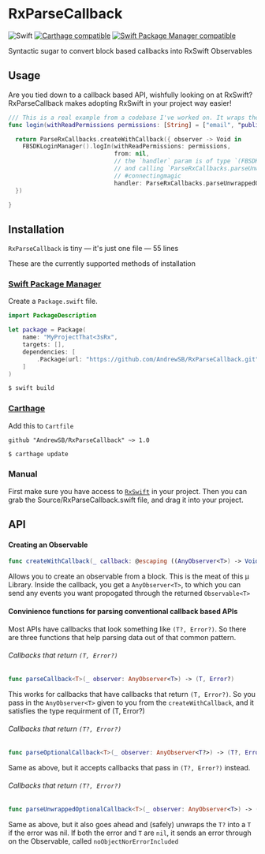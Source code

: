 # RxParseCallback

![Swift](https://img.shields.io/badge/Swift-3.0-orange.svg)
[![Carthage compatible](https://img.shields.io/badge/Carthage-compatible-4BC51D.svg?style=flat)](https://github.com/Carthage/Carthage) 
[![Swift Package Manager compatible](https://img.shields.io/badge/Swift%20Package%20Manager-compatible-brightgreen.svg)](https://github.com/apple/swift-package-manager)

Syntactic sugar to convert block based callbacks into RxSwift Observables


## Usage 

Are you tied down to a callback based API, wishfully looking on at RxSwift?
RxParseCallback makes adopting RxSwift in your project way easier!

```swift
/// This is a real example from a codebase I've worked on. It wraps the Facebook SDK's login function
func login(withReadPermissions permissions: [String] = ["email", "public_profile", "user_friends"]) -> Observable<FBSDKLoginManagerLoginResult> {

  return ParseRxCallbacks.createWithCallback({ observer -> Void in
    FBSDKLoginManager().logIn(withReadPermissions: permissions, 
                              from: nil,
                              // the `handler` param is of type `(FBSDKLoginManagerLoginResult?, Error?) -> Swift.Void`, 
                              // and calling `ParseRxCallbacks.parseUnwrappedOptionalCallback(observer)` returns `(T?, Error?) -> Swift.Void`
                              // #connectingmagic
                              handler: ParseRxCallbacks.parseUnwrappedOptionalCallback(observer))
  })

}
```

## Installation

`RxParseCallback` is tiny — it's just one file — 55 lines

These are the currently supported methods of installation

### [Swift Package Manager](https://github.com/apple/swift-package-manager)

Create a `Package.swift` file.

```swift
import PackageDescription

let package = Package(
    name: "MyProjectThat<3sRx",
    targets: [],
    dependencies: [
        .Package(url: "https://github.com/AndrewSB/RxParseCallback.git", majorVersion: 1)
    ]
)
```

```bash
$ swift build
```

### [Carthage](https://github.com/Carthage/Carthage)

Add this to `Cartfile`

```
github "AndrewSB/RxParseCallback" ~> 1.0
```

```bash
$ carthage update
```

### Manual

First make sure you have access to [`RxSwift`](https://github.com/ReactiveX/RxSwift/blob/master/README.md#manual) in your project.
Then you can grab the Source/RxParseCallback.swift file, and drag it into your project.

## API

#### Creating an Observable
```swift
func createWithCallback(_ callback: @escaping ((AnyObserver<T>) -> Void)) -> Observable<T>
```
Allows you to create an observable from a block. This is the meat of this µ Library. Inside the callback, you get a `AnyObserver<T>`, to which you can send any events you want propogated through the returned `Observable<T>`

#### Convinience functions for parsing conventional callback based APIs
Most APIs have callbacks that look something like `(T?, Error?)`. So there are three functions that help parsing data out of that common pattern.


###### Callbacks that return `(T, Error?)`
```swift 
func parseCallback<T>(_ observer: AnyObserver<T>) -> (T, Error?)
```
This works for callbacks that have callbacks that return `(T, Error?)`. So you pass in the `AnyObserver<T>` given to you from the `createWithCallback`, and it satisfies the type requirment of (T, Error?)


###### Callbacks that return `(T?, Error?)`
```swift 
func parseOptionalCallback<T>(_ observer: AnyObserver<T?>) -> (T?, Error?)
```
Same as above, but it accepts callbacks that pass in `(T?, Error?)` instead.

###### Callbacks that return `(T?, Error?)`
```swift 
func parseUnwrappedOptionalCallback<T>(_ observer: AnyObserver<T>) -> (T?, Error?)
```
Same as above, but it also goes ahead and (safely) unwraps the `T?` into a `T` if the error was nil. 
If both the error and `T` are `nil`, it sends an error through on the Observable, called `noObjectNorErrorIncluded`
